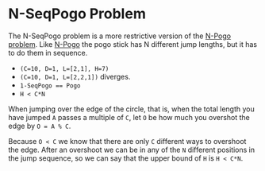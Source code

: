# N-SeqPogo Problem

The N-SeqPogo problem is a more restrictive version of the [N-Pogo problem](N-Pogo.md). Like [N-Pogo](N-Pogo.md) the pogo stick has N different jump lengths, but it has to do them in sequence.

* `(C=10, D=1, L=[2,1], H=7)`
* `(C=10, D=1, L=[2,2,1])` diverges.
* `1-SeqPogo == Pogo`
* `H < C*N`


When jumping over the edge of the circle, that is, when the total length you have jumped `A` passes a multiple of `C`, let `O` be how much you overshot the edge by `O = A % C`.

Because `O < C` we know that there are only `C` different ways to overshoot the edge. After an overshoot we can be in any of the `N` different positions in the jump sequence, so we can say that the upper bound of `H` is `H < C*N`.
